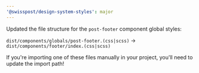 ```yaml
---
'@swisspost/design-system-styles': major
---
```


Updated the file structure for the `post-footer` component global styles:

`dist/components/globals/post-footer.(css|scss)` -> `dist/components/footer/index.(css|scss)`

If you're importing one of these files manually in your project, you'll need to update the import path!
